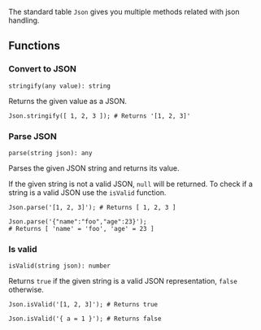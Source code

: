 The standard table `Json` gives you multiple methods related with json handling.

## Functions

### Convert to JSON

`stringify(any value): string`

Returns the given value as a JSON.

```borealis
Json.stringify([ 1, 2, 3 ]); # Returns '[1, 2, 3]'
```

### Parse JSON

`parse(string json): any`

Parses the given JSON string and returns its value.

If the given string is not a valid JSON, `null` will be returned. To check if a string is a valid JSON use the `isValid` function.

```borealis
Json.parse('[1, 2, 3]'); # Returns [ 1, 2, 3 ]
```

```borealis
Json.parse('{"name":"foo","age":23}');
# Returns [ 'name' = 'foo', 'age' = 23 ]
```

### Is valid

`isValid(string json): number`

Returns `true` if the given string is a valid JSON representation, `false` otherwise.

```borealis
Json.isValid('[1, 2, 3]'); # Returns true
```

```borealis
Json.isValid('{ a = 1 }'); # Returns false
```
